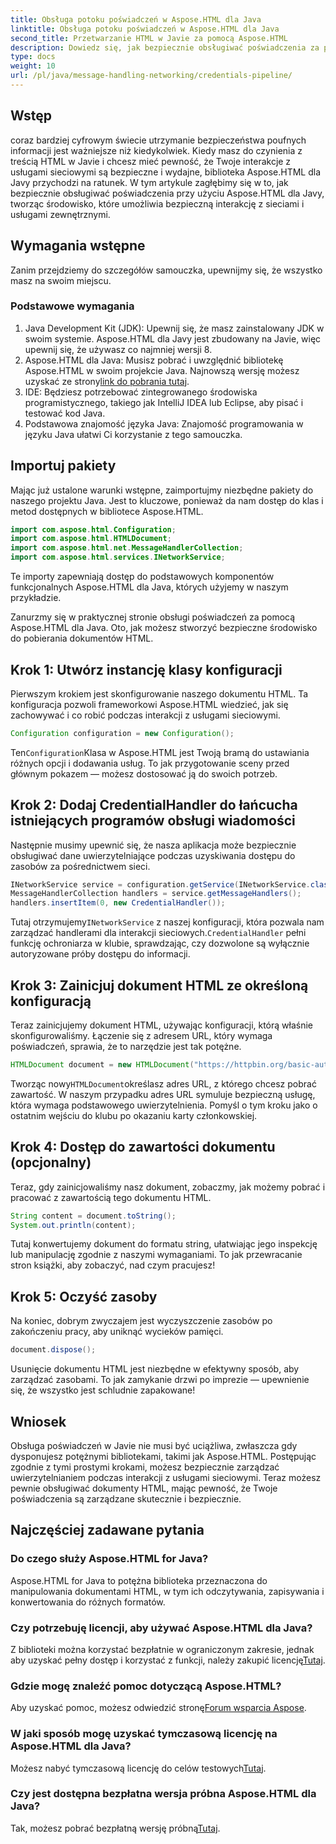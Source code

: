 ```yaml
---
title: Obsługa potoku poświadczeń w Aspose.HTML dla Java
linktitle: Obsługa potoku poświadczeń w Aspose.HTML dla Java
second_title: Przetwarzanie HTML w Javie za pomocą Aspose.HTML
description: Dowiedz się, jak bezpiecznie obsługiwać poświadczenia za pomocą Aspose.HTML dla Java w tym przewodniku krok po kroku. Poznaj podstawowe wskazówki i najlepsze praktyki.
type: docs
weight: 10
url: /pl/java/message-handling-networking/credentials-pipeline/
---
```

## Wstęp
coraz bardziej cyfrowym świecie utrzymanie bezpieczeństwa poufnych informacji jest ważniejsze niż kiedykolwiek. Kiedy masz do czynienia z treścią HTML w Javie i chcesz mieć pewność, że Twoje interakcje z usługami sieciowymi są bezpieczne i wydajne, biblioteka Aspose.HTML dla Javy przychodzi na ratunek. W tym artykule zagłębimy się w to, jak bezpiecznie obsługiwać poświadczenia przy użyciu Aspose.HTML dla Javy, tworząc środowisko, które umożliwia bezpieczną interakcję z sieciami i usługami zewnętrznymi.
## Wymagania wstępne
Zanim przejdziemy do szczegółów samouczka, upewnijmy się, że wszystko masz na swoim miejscu. 
### Podstawowe wymagania
1. Java Development Kit (JDK): Upewnij się, że masz zainstalowany JDK w swoim systemie. Aspose.HTML dla Javy jest zbudowany na Javie, więc upewnij się, że używasz co najmniej wersji 8.
2.  Aspose.HTML dla Java: Musisz pobrać i uwzględnić bibliotekę Aspose.HTML w swoim projekcie Java. Najnowszą wersję możesz uzyskać ze strony[link do pobrania tutaj](https://releases.aspose.com/html/java/).
3. IDE: Będziesz potrzebować zintegrowanego środowiska programistycznego, takiego jak IntelliJ IDEA lub Eclipse, aby pisać i testować kod Java.
4. Podstawowa znajomość języka Java: Znajomość programowania w języku Java ułatwi Ci korzystanie z tego samouczka.
## Importuj pakiety
Mając już ustalone warunki wstępne, zaimportujmy niezbędne pakiety do naszego projektu Java. Jest to kluczowe, ponieważ da nam dostęp do klas i metod dostępnych w bibliotece Aspose.HTML.
```java
import com.aspose.html.Configuration;
import com.aspose.html.HTMLDocument;
import com.aspose.html.net.MessageHandlerCollection;
import com.aspose.html.services.INetworkService;
```
Te importy zapewniają dostęp do podstawowych komponentów funkcjonalnych Aspose.HTML dla Java, których użyjemy w naszym przykładzie.

Zanurzmy się w praktycznej stronie obsługi poświadczeń za pomocą Aspose.HTML dla Java. Oto, jak możesz stworzyć bezpieczne środowisko do pobierania dokumentów HTML.
## Krok 1: Utwórz instancję klasy konfiguracji
Pierwszym krokiem jest skonfigurowanie naszego dokumentu HTML. Ta konfiguracja pozwoli frameworkowi Aspose.HTML wiedzieć, jak się zachowywać i co robić podczas interakcji z usługami sieciowymi.
```java
Configuration configuration = new Configuration();
```
 Ten`Configuration`Klasa w Aspose.HTML jest Twoją bramą do ustawiania różnych opcji i dodawania usług. To jak przygotowanie sceny przed głównym pokazem — możesz dostosować ją do swoich potrzeb.
## Krok 2: Dodaj CredentialHandler do łańcucha istniejących programów obsługi wiadomości
Następnie musimy upewnić się, że nasza aplikacja może bezpiecznie obsługiwać dane uwierzytelniające podczas uzyskiwania dostępu do zasobów za pośrednictwem sieci.
```java
INetworkService service = configuration.getService(INetworkService.class);
MessageHandlerCollection handlers = service.getMessageHandlers();
handlers.insertItem(0, new CredentialHandler());
```
 Tutaj otrzymujemy`INetworkService` z naszej konfiguracji, która pozwala nam zarządzać handlerami dla interakcji sieciowych.`CredentialHandler` pełni funkcję ochroniarza w klubie, sprawdzając, czy dozwolone są wyłącznie autoryzowane próby dostępu do informacji.
## Krok 3: Zainicjuj dokument HTML ze określoną konfiguracją
Teraz zainicjujemy dokument HTML, używając konfiguracji, którą właśnie skonfigurowaliśmy. Łączenie się z adresem URL, który wymaga poświadczeń, sprawia, że to narzędzie jest tak potężne.
```java
HTMLDocument document = new HTMLDocument("https://httpbin.org/basic-auth/username/securelystoredpassword", konfiguracja);
```
 Tworząc nowy`HTMLDocument`określasz adres URL, z którego chcesz pobrać zawartość. W naszym przypadku adres URL symuluje bezpieczną usługę, która wymaga podstawowego uwierzytelnienia. Pomyśl o tym kroku jako o ostatnim wejściu do klubu po okazaniu karty członkowskiej.
## Krok 4: Dostęp do zawartości dokumentu (opcjonalny)
Teraz, gdy zainicjowaliśmy nasz dokument, zobaczmy, jak możemy pobrać i pracować z zawartością tego dokumentu HTML.
```java
String content = document.toString();
System.out.println(content);
```
Tutaj konwertujemy dokument do formatu string, ułatwiając jego inspekcję lub manipulację zgodnie z naszymi wymaganiami. To jak przewracanie stron książki, aby zobaczyć, nad czym pracujesz!
## Krok 5: Oczyść zasoby
Na koniec, dobrym zwyczajem jest wyczyszczenie zasobów po zakończeniu pracy, aby uniknąć wycieków pamięci.
```java
document.dispose();
```
Usunięcie dokumentu HTML jest niezbędne w efektywny sposób, aby zarządzać zasobami. To jak zamykanie drzwi po imprezie — upewnienie się, że wszystko jest schludnie zapakowane!
## Wniosek
Obsługa poświadczeń w Javie nie musi być uciążliwa, zwłaszcza gdy dysponujesz potężnymi bibliotekami, takimi jak Aspose.HTML. Postępując zgodnie z tymi prostymi krokami, możesz bezpiecznie zarządzać uwierzytelnianiem podczas interakcji z usługami sieciowymi. Teraz możesz pewnie obsługiwać dokumenty HTML, mając pewność, że Twoje poświadczenia są zarządzane skutecznie i bezpiecznie.

## Najczęściej zadawane pytania
### Do czego służy Aspose.HTML for Java?
Aspose.HTML for Java to potężna biblioteka przeznaczona do manipulowania dokumentami HTML, w tym ich odczytywania, zapisywania i konwertowania do różnych formatów.
### Czy potrzebuję licencji, aby używać Aspose.HTML dla Java?
 Z biblioteki można korzystać bezpłatnie w ograniczonym zakresie, jednak aby uzyskać pełny dostęp i korzystać z funkcji, należy zakupić licencję[Tutaj](https://purchase.aspose.com/buy).
### Gdzie mogę znaleźć pomoc dotyczącą Aspose.HTML?
 Aby uzyskać pomoc, możesz odwiedzić stronę[Forum wsparcia Aspose](https://forum.aspose.com/c/html/29).
### W jaki sposób mogę uzyskać tymczasową licencję na Aspose.HTML dla Java?
 Możesz nabyć tymczasową licencję do celów testowych[Tutaj](https://purchase.aspose.com/temporary-license/).
### Czy jest dostępna bezpłatna wersja próbna Aspose.HTML dla Java?
 Tak, możesz pobrać bezpłatną wersję próbną[Tutaj](https://releases.aspose.com/).